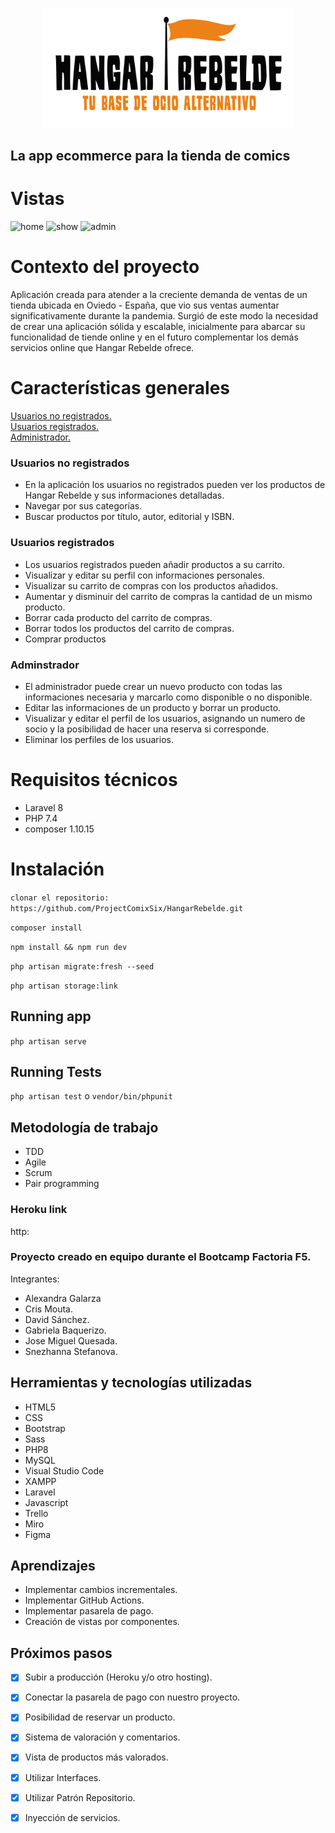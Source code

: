 <p align="center"><img src="public/img/logo.png" width="400"></p>

## La app ecommerce para la tienda de comics

# Vistas

![home](https://user-images.githubusercontent.com/82060703/134808302-c93d090b-8efc-4448-b9ef-723e2c12f836.png)
![show](https://user-images.githubusercontent.com/82060703/134808389-f85eb1a1-a9bd-4539-abef-78d29f4d17dc.png)
![admin](https://user-images.githubusercontent.com/82060703/134808394-585e301c-d9f8-4edf-acf1-aca70198cbb7.png)

# Contexto del proyecto
Aplicación creada para atender a la creciente demanda de ventas de un tienda ubicada en Oviedo - España, que vio sus ventas aumentar significativamente durante la pandemia. 
Surgió de este modo la necesidad de crear una aplicación sólida y escalable, inicialmente para abarcar su funcionalidad de tiende online y en el futuro complementar los demás servicios online que Hangar Rebelde ofrece.

# Características generales

[Usuarios no registrados.](#usuariosnoregistrados)  
[Usuarios registrados.](#usuariosregistrados)  
[Administrador.](#adminstrador)

### Usuarios no registrados

-  En la aplicación los usuarios no registrados pueden ver los productos de Hangar Rebelde y sus informaciones detalladas.
-  Navegar por sus categorías.
-  Buscar productos por título, autor, editorial y ISBN.

### Usuarios registrados

-  Los usuarios registrados pueden añadir productos a su carrito.
-  Visualizar y editar su perfil con informaciones personales.
-  Visualizar su carrito de compras con los productos añadidos.
-  Aumentar y disminuir del carrito de compras la cantidad de un mismo producto.
-  Borrar cada producto del carrito de compras.
-  Borrar todos los productos del carrito de compras.
-  Comprar productos

### Adminstrador

-   El administrador puede crear un nuevo producto con todas las informaciones necesaria y marcarlo como disponible o no disponible.
-   Editar las informaciones de un producto y borrar un producto.
-   Visualizar y editar el perfil de los usuarios, asignando un numero de socio y la posibilidad de hacer una reserva si corresponde.
-   Eliminar los perfiles de los usuarios.

# Requisitos técnicos

-   Laravel 8
-   PHP 7.4
-   composer 1.10.15

# Instalación

`clonar el repositorio: https://github.com/ProjectComixSix/HangarRebelde.git`

`composer install`

`npm install && npm run dev`

`php artisan migrate:fresh --seed`

`php artisan storage:link`

## Running app

`php artisan serve`

## Running Tests

`php artisan test` o `vendor/bin/phpunit`

## Metodología de trabajo

-   TDD
-   Agile
-   Scrum
-   Pair programming

### Heroku link

http:

### Proyecto creado en equipo durante el Bootcamp Factoria F5.

Integrantes:

-   Alexandra Galarza
-   Cris Mouta.
-   David Sánchez.
-   Gabriela Baquerizo.
-   Jose Miguel Quesada.
-   Snezhanna Stefanova.

## Herramientas y tecnologías utilizadas
- HTML5
- CSS
- Bootstrap
- Sass
- PHP8
- MySQL
- Visual Studio Code
- XAMPP
- Laravel
- Javascript
- Trello
- Miro
- Figma

## Aprendizajes

-   Implementar cambios incrementales.
-   Implementar GitHub Actions.
-   Implementar pasarela de pago.
-   Creación de vistas por componentes.

## Próximos pasos

- [x] Subir a producción (Heroku y/o otro hosting).
- [x] Conectar la pasarela de pago con nuestro proyecto.
- [x] Posibilidad de reservar un producto.
- [x] Sistema de valoración y comentarios.
- [x] Vista de productos más valorados.
- [x] Utilizar Interfaces.
- [x] Utilizar Patrón Repositorio.
- [x] Inyección de servicios.


